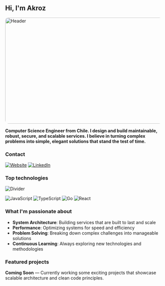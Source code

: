 ## Hi, I'm Akroz
<img src="https://i.imgur.com/t4O6FNi.png" alt="Header" width="800" height="340" style="object-fit: cover; border-radius: 10px;">

<b>Computer Science Engineer from Chile. I design and build maintainable, robust, secure, and scalable services. I believe in turning complex problems into simple, elegant solutions that stand the test of time.</b>

<h3>Contact</h3>

[![Website](https://img.shields.io/badge/Website-akroz.dev-blue?style=for-the-badge)](https://porfolio-gaspar-bascur.netlify.app/)
[![LinkedIn](https://img.shields.io/badge/LinkedIn-Gaspar_Bascur-blue?style=for-the-badge)](https://www.linkedin.com/in/gaspar-bascur-575642195/)

<h3>Top technologies</h3>

![Divider](https://media1.giphy.com/media/v1.Y2lkPTc5MGI3NjExdHg3cG1rYTA4Zno5ejh1czNzdmtmc3VmaWF3NzVrN3p6MDhudm9vbSZlcD12MV9pbnRlcm5hbF9naWZfYnlfaWQmY3Q9Zw/EC1gl2A5oplKMAorkT/giphy.gif)

![JavaScript](https://img.shields.io/badge/JavaScript-F7DF1E?style=for-the-badge&logo=javascript&logoColor=black)
![TypeScript](https://img.shields.io/badge/TypeScript-007ACC?style=for-the-badge&logo=typescript&logoColor=white)
![Go](https://img.shields.io/badge/Go-00ADD8?style=for-the-badge&logo=go&logoColor=white)
![React](https://img.shields.io/badge/React-20232A?style=for-the-badge&logo=react&logoColor=61DAFB)
<!-- ![Linux](https://img.shields.io/badge/Linux-FCC624?style=for-the-badge&logo=linux&logoColor=black) -->

<h3>What I'm passionate about</h3>

-  **System Architecture**: Building services that are built to last and scale
-  **Performance**: Optimizing systems for speed and efficiency
-  **Problem Solving**: Breaking down complex challenges into manageable solutions
-  **Continuous Learning**: Always exploring new technologies and methodologies

<h3>Featured projects</h3>

**Coming Soon** — Currently working some exciting projects that showcase scalable architecture and clean code principles.

<!-- 
<h2 align="center">My stats</h2>

<p align="center">
  <a href="https://github.com/Akroz">
    <img height="180em" src="https://github-readme-stats-sigma-five.vercel.app/api?username=Akroz&show_icons=true&count_private=true&theme=midnight-purple&hide_border=true" />
    <img height="180em" src="https://github-readme-stats-sigma-five.vercel.app/api/top-langs/?username=Akroz&langs_count=10&layout=compact&theme=midnight-purple&hide_border=true" />
  </a>
</p>

<p align="center">
  <img height="180em" src="https://streak-stats.demolab.com?user=Akroz&hide_total_contributions=true&exclude_days=Sun%2CSat&theme=dark&background=000000&ring=8a2be2&fire=ff79c6&currStreakNum=c9a0ff&currStreakLabel=ff79c6&sideNums=c9a0ff&sideLabels=ff79c6&dates=7f7f7f&hide_border=true&border_radius=7&card_width=467" />
</p>

---

<p align="center">
  <i>"Simple solutions to complex problems, built to scale and built to last."</i>
</p> -->
